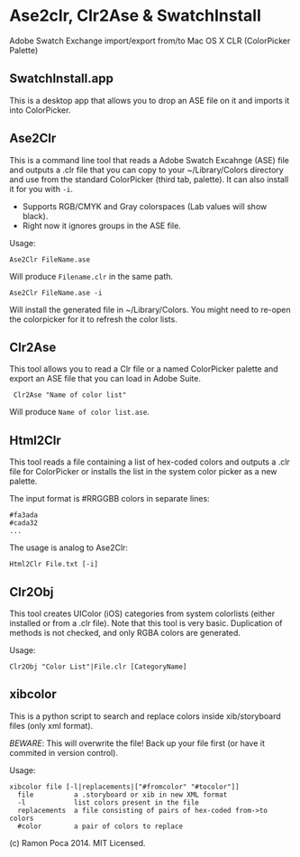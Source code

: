 # Ase2clr, Clr2Ase & SwatchInstall

Adobe Swatch Exchange import/export from/to Mac OS X CLR (ColorPicker Palette)

## SwatchInstall.app

This is a desktop app that allows you to drop an ASE file on it and imports it into ColorPicker.

## Ase2Clr

This is a command line tool that reads a Adobe Swatch Excahnge (ASE) file and outputs a .clr file that you can 
copy to your ~/Library/Colors directory and use from the standard ColorPicker (third tab, palette). It can also install it for you with ```-i```.

* Supports RGB/CMYK and Gray colorspaces (Lab values will show black).
* Right now it ignores groups in the ASE file.

Usage:

    Ase2Clr FileName.ase

Will produce ```Filename.clr``` in the same path.

    Ase2Clr FileName.ase -i

Will install the generated file in ~/Library/Colors. You might need to re-open the colorpicker for it to refresh the color lists.

## Clr2Ase

This tool allows you to read a Clr file or a named ColorPicker palette and export an ASE file that you can load in Adobe Suite.

	 Clr2Ase "Name of color list"

Will produce ``Name of color list.ase``.

## Html2Clr

This tool reads a file containing a list of hex-coded colors and outputs a .clr file for ColorPicker or installs the list in the system color picker as a new palette.

The input format is #RRGGBB colors in separate lines:

    #fa3ada
    #cada32
    ...

The usage is analog to Ase2Clr:

    Html2Clr File.txt [-i]

## Clr2Obj

This tool creates UIColor (iOS) categories from system colorlists (either installed or from a .clr file).
Note that this tool is very basic. Duplication of methods is not checked, and only RGBA colors are generated.

Usage:

    Clr2Obj "Color List"|File.clr [CategoryName]

## xibcolor

This is a python script to search and replace colors inside xib/storyboard files (only xml format).

*BEWARE*: This will overwrite the file! Back up your file first (or have it commited in version control).


Usage:

    xibcolor file [-l|replacements|["#fromcolor" "#tocolor"]]
      file          a .storyboard or xib in new XML format
      -l            list colors present in the file
      replacements  a file consisting of pairs of hex-coded from->to colors
      #color        a pair of colors to replace



(c) Ramon Poca 2014. MIT Licensed.
